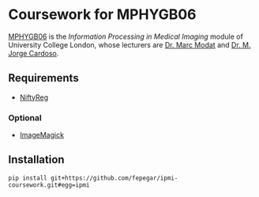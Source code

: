# Coursework for MPHYGB06
[MPHYGB06](http://www.ucl.ac.uk/medphys/prospective-students/modules/mphygb06) is the *Information Processing in Medical Imaging* module of University College London, whose lecturers are [Dr. Marc Modat](http://cmictig.cs.ucl.ac.uk/people/research-staff/2-mmodat) and [Dr. M. Jorge Cardoso](http://cmictig.cs.ucl.ac.uk/people/research-staff/3-mjcardoso).

## Requirements
 - [NiftyReg](http://cmictig.cs.ucl.ac.uk/wiki/index.php/NiftyReg)

### Optional
 - [ImageMagick](https://www.imagemagick.org/script/index.php)

## Installation
```
pip install git+https://github.com/fepegar/ipmi-coursework.git#egg=ipmi
```
